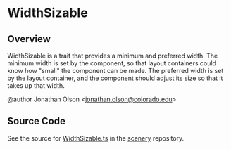 # WidthSizable

## Overview

WidthSizable is a trait that provides a minimum and preferred width. The minimum width is set by the component,
so that layout containers could know how "small" the component can be made. The preferred width is set by the
layout container, and the component should adjust its size so that it takes up that width.

@author Jonathan Olson &lt;jonathan.olson@colorado.edu&gt;



## Source Code

See the source for [WidthSizable.ts](https://github.com/phetsims/scenery/blob/main/js/layout/WidthSizable.ts) in the [scenery](https://github.com/phetsims/scenery) repository.
